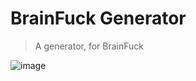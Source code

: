 # BrainFuck Generator

> A generator, for BrainFuck

![image](https://github.com/user-attachments/assets/d8077c12-db29-46d3-a971-107b40f6bf78)
